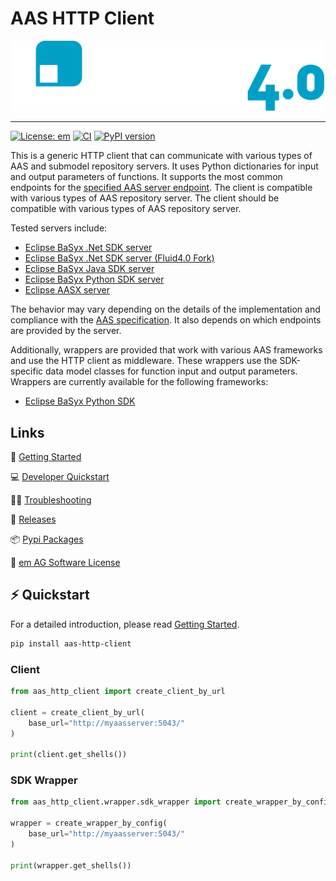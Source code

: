 <!-- TODO: Go through the readme and enter the information here -->

# AAS HTTP Client

<div align="center">
<!-- change this to your projects logo if you have on.
  If you don't have one it might be worth trying chatgpt dall-e to create one for you...
 -->
<img src="docs/assets/fluid_logo.svg" alt="aas_http_client" width=500 />
</div>

---

[![License: em](https://img.shields.io/badge/license-emSL-%23f8a602?label=License&labelColor=%23992b2e)](LICENSE)
[![CI](https://github.com/fluid40/aas-http-client/actions/workflows/CI.yml/badge.svg?branch=main&cache-bust=1)](https://github.com/fluid40/aas-http-client/actions)
[![PyPI version](https://img.shields.io/pypi/v/aas-http-client.svg)](https://pypi.org/project/aas-http-client/)

This is a generic HTTP client that can communicate with various types of AAS and submodel repository servers. It uses Python dictionaries for input and output parameters of functions. It supports the most common endpoints for the [specified AAS server endpoint](https://industrialdigitaltwin.io/aas-specifications/IDTA-01002/v3.1.1/specification/interfaces.html). The client is compatible with various types of AAS repository server.
The client should be compatible with various types of AAS repository server. 

Tested servers include:
- [Eclipse BaSyx .Net SDK server](https://github.com/eclipse-basyx/basyx-dotnet)
- [Eclipse BaSyx .Net SDK server (Fluid4.0 Fork)](https://github.com/fluid40/basyx-dotnet)
- [Eclipse BaSyx Java SDK server](https://github.com/eclipse-basyx/basyx-java-sdk)
- [Eclipse BaSyx Python SDK server](https://github.com/eclipse-basyx/basyx-python-sdk)
- [Eclipse AASX server](https://github.com/eclipse-aaspe)  

The behavior may vary depending on the details of the implementation and compliance with the [AAS specification](https://industrialdigitaltwin.org/en/content-hub/aasspecifications). It also depends on which endpoints are provided by the server.

Additionally, wrappers are provided that work with various AAS frameworks and use the HTTP client as middleware. These wrappers use the SDK-specific data model classes for function input and output parameters.
Wrappers are currently available for the following frameworks:
- [Eclipse BaSyx Python SDK](https://github.com/eclipse-basyx/basyx-python-sdk)

## Links

🚀 [Getting Started](docs/getting_started.md)

💻 [Developer Quickstart](docs/dev_guide.md)

👨‍⚕️ [Troubleshooting](docs/troubleshooting.md)

🤖 [Releases](http://github.com/fluid40/aas-http-client/releases)

📦 [Pypi Packages](https://pypi.org/project/aas-http-client/)

📜 [em AG Software License](LICENSE)

## ⚡ Quickstart

For a detailed introduction, please read [Getting Started](docs/getting_started.md).

```bash
pip install aas-http-client
````

### Client

```python
from aas_http_client import create_client_by_url

client = create_client_by_url(
    base_url="http://myaasserver:5043/"
)

print(client.get_shells())
```

### SDK Wrapper

```python
from aas_http_client.wrapper.sdk_wrapper import create_wrapper_by_config

wrapper = create_wrapper_by_config(
    base_url="http://myaasserver:5043/"
)

print(wrapper.get_shells())
```